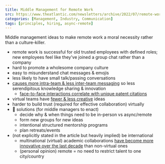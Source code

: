 ```yaml
---
title: Middle Management for Remote Work
src: https://www.theatlantic.com/newsletters/archive/2022/07/remote-work-wfh-debate-management/670482
categories: [Management, Industry, Communication]
tags: [principles, hiring, async-remote]
---
```


Middle management ideas to make remote work a moral necessity rather than a culture-killer.

- remote work is successful for old trusted employees with defined roles; new employees feel like they've joined a group chat rather than a company
- hard to promote a wholesome company culture
- easy to misunderstand chat messages & emojis
- less likely to have small talk/passing conversations
- [causes more intra-team & less inter-team messaging](https://www.theatlantic.com/ideas/archive/2021/09/offices-microsoft-study-out-group-connections/620137) so less serendipitous knowledge sharing & innovation
  + [face-to-face interactions correlate with unique patent citations](https://www.nber.org/papers/w30147)
- virtual teams have [fewer & less creative](https://www.nature.com/articles/s41586-022-04643-y) ideas
- harder to build trust (required for effective collaboration) virtually
- :tada: solutions (for middle managers to enact)
  + decide why & when things need to be in-person vs async/remote
  + form new groups for new ideas
  + intentional structured mentorship programs
  + plan retreats/events
- (not explicitly stated in the article but heavily implied) be international
  + multinational (virtual) academic collaborations [have become more innovative over the last decade](https://voxeu.org/article/how-remote-collaboration-impacts-innovation) than non-virtual ones
  + (personal opinion) remote = no need to restrict talent to one city/country

